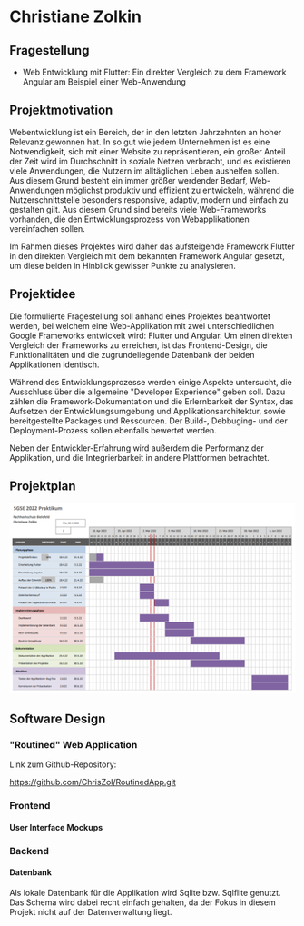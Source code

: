 # Christiane Zolkin



## Fragestellung

- Web Entwicklung mit Flutter: Ein direkter Vergleich zu dem Framework Angular am Beispiel einer Web-Anwendung



## Projektmotivation

Webentwicklung ist ein Bereich, der in den letzten Jahrzehnten an hoher Relevanz gewonnen hat. In so gut wie jedem Unternehmen ist es eine Notwendigkeit, sich mit einer Website zu repräsentieren, ein großer Anteil der Zeit wird im Durchschnitt in soziale Netzen verbracht, und es existieren viele Anwendungen, die Nutzern im alltäglichen Leben aushelfen sollen. Aus diesem Grund besteht ein immer größer werdender Bedarf, Web-Anwendungen möglichst produktiv und effizient zu entwickeln, während die Nutzerschnittstelle besonders responsive, adaptiv, modern und einfach zu gestalten gilt. Aus diesem Grund sind bereits viele Web-Frameworks vorhanden, die den Entwicklungsprozess von Webapplikationen vereinfachen sollen.

Im Rahmen dieses Projektes wird daher das aufsteigende Framework Flutter in den direkten Vergleich mit dem bekannten Framework Angular gesetzt, um diese beiden in Hinblick gewisser Punkte zu analysieren.

## Projektidee

Die formulierte Fragestellung soll anhand eines Projektes beantwortet werden, bei welchem eine Web-Applikation mit zwei unterschiedlichen Google Frameworks entwickelt wird: Flutter und Angular. Um einen direkten Vergleich der Frameworks zu erreichen, ist das Frontend-Design, die Funktionalitäten und die zugrundeliegende Datenbank der beiden Applikationen identisch.

Während des Entwicklungsprozesse werden einige Aspekte untersucht, die Ausschluss über die allgemeine "Developer Experience" geben soll. Dazu zählen die Framework-Dokumentation und die Erlernbarkeit der Syntax, das Aufsetzen der Entwicklungsumgebung und Applikationsarchitektur, sowie bereitgestellte Packages und Ressourcen. Der Build-, Debbuging- und der Deployment-Prozess sollen ebenfalls bewertet werden.

Neben der Entwickler-Erfahrung wird außerdem die Performanz der Applikation, und die Integrierbarkeit in andere Plattformen betrachtet.



## Projektplan

![](./Praktikum_Gantt.png)



## Software Design



### "Routined" Web Application

Link zum Github-Repository:

https://github.com/ChrisZol/RoutinedApp.git

### Frontend



#### User Interface Mockups



### Backend



#### Datenbank

Als lokale Datenbank für die Applikation wird Sqlite bzw. Sqlflite genutzt. Das Schema wird dabei recht einfach gehalten, da der Fokus in diesem Projekt nicht auf der Datenverwaltung liegt.